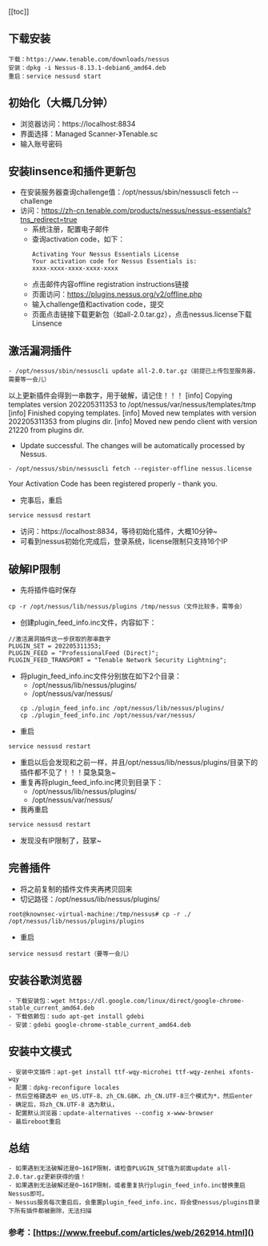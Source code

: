 [[toc]]
## 下载安装
```shell script
下载：https://www.tenable.com/downloads/nessus
安装：dpkg -i Nessus-8.13.1-debian6_amd64.deb
重启：service nessusd start
```
	
## 初始化（大概几分钟）

- 浏览器访问：https://localhost:8834
- 界面选择：Managed Scanner-》Tenable.sc
- 输入账号密码

## 安装linsence和插件更新包

- 在安装服务器查询challenge值：/opt/nessus/sbin/nessuscli fetch --challenge
- 访问：https://zh-cn.tenable.com/products/nessus/nessus-essentials?tns_redirect=true
    - 系统注册，配置电子邮件
    - 查询activation code，如下：
        ```
        Activating Your Nessus Essentials License
        Your activation code for Nessus Essentials is:
        xxxx-xxxx-xxxx-xxxx-xxxx
        ```
    - 点击邮件内容offline registration instructions链接
    - 页面访问：https://plugins.nessus.org/v2/offline.php
    - 输入challenge值和activation code，提交
    - 页面点击链接下载更新包（如all-2.0.tar.gz），点击nessus.license下载Linsence

## 激活漏洞插件
```shell script
- /opt/nessus/sbin/nessuscli update all-2.0.tar.gz（前提已上传包至服务器，需要等一会儿）
```
以上更新插件会得到一串数字，用于破解，请记住！！！
[info] Copying templates version 202205311353 to /opt/nessus/var/nessus/templates/tmp
[info] Finished copying templates.
[info] Moved new templates with version 202205311353 from plugins dir.
[info] Moved new pendo client with version 21220 from plugins dir.
 * Update successful.  The changes will be automatically processed by Nessus.
```shell script
- /opt/nessus/sbin/nessuscli fetch --register-offline nessus.license
```
Your Activation Code has been registered properly - thank you.
- 完事后，重启
```shell script
service nessusd restart
```
- 访问：https://localhost:8834，等待初始化插件，大概10分钟~
- 可看到nessus初始化完成后，登录系统，license限制只支持16个IP
	
## 破解IP限制

- 先将插件临时保存
```shell script
cp -r /opt/nessus/lib/nessus/plugins /tmp/nessus（文件比较多，需等会）
```
- 创建plugin_feed_info.inc文件，内容如下：
```
//激活漏洞插件这一步获取的那串数字
PLUGIN_SET = 202205311353;
PLUGIN_FEED = "ProfessionalFeed (Direct)";
PLUGIN_FEED_TRANSPORT = "Tenable Network Security Lightning";
```
- 将plugin_feed_info.inc文件分别放在如下2个目录：
    - /opt/nessus/lib/nessus/plugins/
    - /opt/nessus/var/nessus/
    ```shell script
    cp ./plugin_feed_info.inc /opt/nessus/lib/nessus/plugins/
    cp ./plugin_feed_info.inc /opt/nessus/var/nessus/
    ```
- 重启
```shell script
service nessusd restart
```
- 重启以后会发现和之前一样，并且/opt/nessus/lib/nessus/plugins/目录下的插件都不见了！！！莫急莫急~
- 重复再将plugin_feed_info.inc拷贝到目录下：
    - /opt/nessus/lib/nessus/plugins/
    - /opt/nessus/var/nessus/
- 我再重启
```shell script
service nessusd restart
```
- 发现没有IP限制了，鼓掌~

## 完善插件
- 将之前复制的插件文件夹再拷贝回来
- 切记路径：/opt/nessus/lib/nessus/plugins/
```shell script
root@knownsec-virtual-machine:/tmp/nessus# cp -r ./ /opt/nessus/lib/nessus/plugins/plugins
```
- 重启
```shell script
service nessusd restart（要等一会儿）
```
	
## 安装谷歌浏览器

	- 下载安装包：wget https://dl.google.com/linux/direct/google-chrome-stable_current_amd64.deb
	- 下载依赖包：sudo apt-get install gdebi
	- 安装：gdebi google-chrome-stable_current_amd64.deb

## 安装中文模式

	- 安装中文插件：apt-get install ttf-wqy-microhei ttf-wqy-zenhei xfonts-wqy
	- 配置：dpkg-reconfigure locales
	- 然后空格键选中 en_US.UTF-8、zh_CN.GBK、zh_CN.UTF-8三个模式为*，然后enter
	- 确定后，将zh_CN.UTF-8 选为默认，
	- 配置默认浏览器：update-alternatives --config x-www-browser
	- 最后reboot重启
	
## 总结
	- 如果遇到无法破解还是0~16IP限制，请检查PLUGIN_SET值为前面update all-2.0.tar.gz更新获得的值！
	- 如果遇到无法破解还是0~16IP限制，或者重复执行plugin_feed_info.inc替换重启Nessus即可。
	- Nessus服务每次重启后，会重置plugin_feed_info.inc，将会使nessus/plugins目录下所有插件都被删除，无法扫描

### 参考：[https://www.freebuf.com/articles/web/262914.html]()